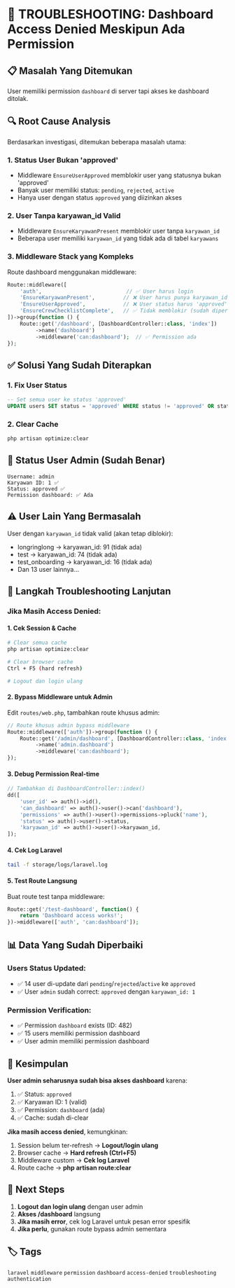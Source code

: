 # 🚨 TROUBLESHOOTING: Dashboard Access Denied Meskipun Ada Permission

## 📋 Masalah Yang Ditemukan

User memiliki permission `dashboard` di server tapi akses ke dashboard ditolak.

## 🔍 Root Cause Analysis

Berdasarkan investigasi, ditemukan beberapa masalah utama:

### 1. **Status User Bukan 'approved'**

-   Middleware `EnsureUserApproved` memblokir user yang statusnya bukan 'approved'
-   Banyak user memiliki status: `pending`, `rejected`, `active`
-   Hanya user dengan status `approved` yang diizinkan akses

### 2. **User Tanpa karyawan_id Valid**

-   Middleware `EnsureKaryawanPresent` memblokir user tanpa `karyawan_id`
-   Beberapa user memiliki `karyawan_id` yang tidak ada di tabel `karyawans`

### 3. **Middleware Stack yang Kompleks**

Route dashboard menggunakan middleware:

```php
Route::middleware([
    'auth',                           // ✅ User harus login
    'EnsureKaryawanPresent',         // ❌ User harus punya karyawan_id valid
    'EnsureUserApproved',            // ❌ User status harus 'approved'
    'EnsureCrewChecklistComplete',   // ✅ Tidak memblokir (sudah diperbaiki)
])->group(function () {
    Route::get('/dashboard', [DashboardController::class, 'index'])
         ->name('dashboard')
         ->middleware('can:dashboard');  // ✅ Permission ada
});
```

## ✅ Solusi Yang Sudah Diterapkan

### 1. **Fix User Status**

```sql
-- Set semua user ke status 'approved'
UPDATE users SET status = 'approved' WHERE status != 'approved' OR status IS NULL;
```

### 2. **Clear Cache**

```bash
php artisan optimize:clear
```

## 🎯 Status User Admin (Sudah Benar)

```
Username: admin
Karyawan ID: 1 ✅
Status: approved ✅
Permission dashboard: ✅ Ada
```

## ⚠️ User Lain Yang Bermasalah

User dengan `karyawan_id` tidak valid (akan tetap diblokir):

-   longringlong → karyawan_id: 91 (tidak ada)
-   test → karyawan_id: 74 (tidak ada)
-   test_onboarding → karyawan_id: 16 (tidak ada)
-   Dan 13 user lainnya...

## 🔧 Langkah Troubleshooting Lanjutan

### Jika Masih Access Denied:

#### 1. **Cek Session & Cache**

```bash
# Clear semua cache
php artisan optimize:clear

# Clear browser cache
Ctrl + F5 (hard refresh)

# Logout dan login ulang
```

#### 2. **Bypass Middleware untuk Admin**

Edit `routes/web.php`, tambahkan route khusus admin:

```php
// Route khusus admin bypass middleware
Route::middleware(['auth'])->group(function () {
    Route::get('/admin/dashboard', [DashboardController::class, 'index'])
         ->name('admin.dashboard')
         ->middleware('can:dashboard');
});
```

#### 3. **Debug Permission Real-time**

```php
// Tambahkan di DashboardController::index()
dd([
    'user_id' => auth()->id(),
    'can_dashboard' => auth()->user()->can('dashboard'),
    'permissions' => auth()->user()->permissions->pluck('name'),
    'status' => auth()->user()->status,
    'karyawan_id' => auth()->user()->karyawan_id,
]);
```

#### 4. **Cek Log Laravel**

```bash
tail -f storage/logs/laravel.log
```

#### 5. **Test Route Langsung**

Buat route test tanpa middleware:

```php
Route::get('/test-dashboard', function() {
    return 'Dashboard access works!';
})->middleware(['auth', 'can:dashboard']);
```

## 📊 Data Yang Sudah Diperbaiki

### Users Status Updated:

-   ✅ 14 user di-update dari `pending`/`rejected`/`active` ke `approved`
-   ✅ User `admin` sudah correct: `approved` dengan `karyawan_id: 1`

### Permission Verification:

-   ✅ Permission `dashboard` exists (ID: 482)
-   ✅ 15 users memiliki permission dashboard
-   ✅ User admin memiliki permission dashboard

## 🎯 Kesimpulan

**User admin seharusnya sudah bisa akses dashboard** karena:

1. ✅ Status: `approved`
2. ✅ Karyawan ID: 1 (valid)
3. ✅ Permission: `dashboard` (ada)
4. ✅ Cache: sudah di-clear

**Jika masih access denied**, kemungkinan:

1. Session belum ter-refresh → **Logout/login ulang**
2. Browser cache → **Hard refresh (Ctrl+F5)**
3. Middleware custom → **Cek log Laravel**
4. Route cache → **php artisan route:clear**

## 🚀 Next Steps

1. **Logout dan login ulang** dengan user admin
2. **Akses /dashboard** langsung
3. **Jika masih error**, cek log Laravel untuk pesan error spesifik
4. **Jika perlu**, gunakan route bypass admin sementara

## 🏷️ Tags

`laravel` `middleware` `permission` `dashboard` `access-denied` `troubleshooting` `authentication`
